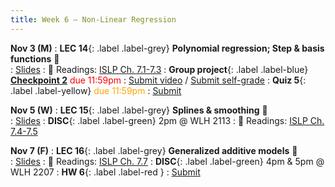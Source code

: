 ```yaml
---
title: Week 6 — Non-Linear Regression
---
```


**Nov 3 (M)**
: **LEC 14**{: .label .label-grey} **Polynomial regression; Step & basis functions** 🎥  
    : [Slides](.)
: 📖 Readings: [ISLP Ch. 7.1-7.3](https://www.statlearning.com/)
: **Group project**{: .label .label-blue} [**Checkpoint 2**](https://docs.google.com/document/d/1_XTt63Naja7KX1PgO1hTmec33bWs_3SHLDK0Y0sz3ps/edit?tab=t.0#bookmark=id.l1nkrb4299yd) <font color="red">due 11:59pm</font>
    : [Submit video](https://canvas.ucsd.edu/courses/68350/assignments/1035170) / [Submit self-grade]()
: **Quiz 5**{: .label .label-yellow} <font color="orange">due 11:59pm</font>
    : [Submit](.)

**Nov 5 (W)**
: **LEC 15**{: .label .label-grey} **Splines & smoothing** 🎥  
    : [Slides](.)
: **DISC**{: .label .label-green} 2pm @ WLH 2113
: 📖 Readings: [ISLP Ch. 7.4-7.5](https://www.statlearning.com/)

**Nov 7 (F)**
: **LEC 16**{: .label .label-grey} **Generalized additive models** 🎥  
    : [Slides](.)
: 📖 Readings: [ISLP Ch. 7.7](https://www.statlearning.com/)
: **DISC**{: .label .label-green} 4pm & 5pm @ WLH 2207
: **HW 6**{: .label .label-red } 
    : [Submit](.)

